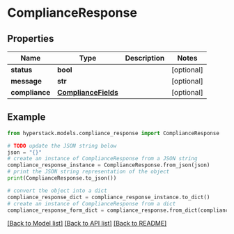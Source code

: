 # ComplianceResponse


## Properties

Name | Type | Description | Notes
------------ | ------------- | ------------- | -------------
**status** | **bool** |  | [optional] 
**message** | **str** |  | [optional] 
**compliance** | [**ComplianceFields**](ComplianceFields.md) |  | [optional] 

## Example

```python
from hyperstack.models.compliance_response import ComplianceResponse

# TODO update the JSON string below
json = "{}"
# create an instance of ComplianceResponse from a JSON string
compliance_response_instance = ComplianceResponse.from_json(json)
# print the JSON string representation of the object
print(ComplianceResponse.to_json())

# convert the object into a dict
compliance_response_dict = compliance_response_instance.to_dict()
# create an instance of ComplianceResponse from a dict
compliance_response_form_dict = compliance_response.from_dict(compliance_response_dict)
```
[[Back to Model list]](../README.md#documentation-for-models) [[Back to API list]](../README.md#documentation-for-api-endpoints) [[Back to README]](../README.md)


